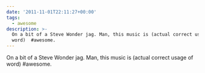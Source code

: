 ```yaml
---
date: '2011-11-01T22:11:27+00:00'
tags:
  - awesome
description: >-
  On a bit of a Steve Wonder jag. Man, this music is (actual correct usage of
  word)  #awesome.
---
```

On a bit of a Steve Wonder jag. Man, this music is (actual correct usage of word)  #awesome.
